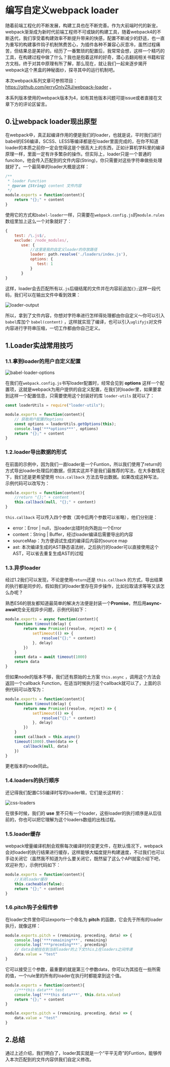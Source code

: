 # 编写自定义webpack loader

随着前端工程化的不断发展，构建工具也在不断完善。作为大前端时代的新宠，webpack渐渐成为新时代前端工程师不可或缺的构建工具，随着webpack4的不断迭代，我们享受着构建效率不断提升带来的快感，配置不断减少的舒适，也一直为重写的构建事件钩子机制煞费苦心，为插件各种不兼容心灰意冷，虽然过程痛苦，但结果总是美好的。经历了一番繁琐的配置后，我常常会想，这样一个精巧的工具，在构建过程中做了什么？我也是抱着这样的好奇，潜心去翻阅相关书籍和官方文档，终于对其中原理有所了解，那么现在，就让我们一起来逐步揭开webpack这个黑盒的神秘面纱，探寻其中的运行机制吧。

本次webpack系列文章可参照项目：https://github.com/jerryOnlyZRJ/webpack-loader 。

本系列版本使用的webpack版本为4，如有其他版本问题可提issue或者直接在文章下方的评论区留言。

## 0.让webpack loader现出原型

在webpack中，真正起编译作用的便是我们的loader，也就是说，平时我们进行babel的ES6编译，SCSS、LESS等编译都是在loader里面完成的，在你不知道loader的本质之前你一定会觉得这是个很高大上的东西，正如计算机学科里的编译原理一样，里面一定有许多繁杂的操作。但实际上，loader只是一个普通的funciton，他会传入匹配到的文件内容(String)，你只需要对这些字符串做些处理就好了。一个最简单的loader大概是这样：

```js
/**
 * loader Function
 * @param {String} content 文件内容
 */
module.exports = function(content){
    return "{};" + content
}
```

使用它的方式和`babel-loader`一样，只需要在`webpack.config.js`的`module.rules`数组里加上这么一个对象就好了：

```js
{
    test: /\.js$/,
    exclude: /node_modules/,
       use: {
           //这里是我的自定义loader的存放路径
           loader: path.resolve('./loaders/index.js'),
           options: {
              test: 1
           }
       }
}
```

这样，loader会去匹配所有以`.js`后缀结尾的文件并在内容前追加`{};`这样一段代码，我们可以在输出文件中看到效果：

![loader-output](loader-output.png)

所以，拿到了文件内容，你想对字符串进行怎样得处理都由你自定义～你可以引入`babel`库加个 `babel(content)` ，这样就实现了编译，也可以引入`uglifyjs`对文件内容进行字符串压缩，一切工作都由你自己定义。

## 1.Loader实战常用技巧

### 1.1.拿到loader的用户自定义配置

![babel-loader-options](babel-loader-options.png)

在我们在`webpack.config.js`书写loader配置时，经常会见到 **options** 这样一个配置项，这就是webpack为用户提供的自定义配置，在我们的loader里，如果要拿到这样一个配置信息，只需要使用这个封装好的库 `loader-utils` 就可以了：

```js
const loaderUtils = require("loader-utils");

module.exports = function(content){
    // 获取用户配置的options
    const options = loaderUtils.getOptions(this);
    console.log('***options***', options)
    return "{};" + content
}
```

### 1.2.loader导出数据的形式

在前面的示例中，因为我们一直loader是一个Funtion，所以我们使用了return的方式导出loader处理后的数据，但其实这并不是我们最推荐的写法，在大多数情况下，我们还是更希望使用 `this.callback` 方法去导出数据。如果改成这种写法，示例代码可以改写为：

```js
module.exports = function(content){
    //return "{};" + content
    this.callback(null, "{};" + content)
}
```

`this.callback` 可以传入四个参数（其中后两个参数可以省略），他们分别是：

* error：Error | null，当loader出错时向外跑出一个Error
* content：String | Buffer，经过loader编译后需要导出的内容
* sourceMap：为方便调试生成的编译后内容的source map
* ast: 本次编译生成的AST静态语法树，之后执行的loader可以直接使用这个AST，可以省去重复生成AST的过程

### 1.3.异步loader

经过1.2我们可以发现，不论是使用`return`还是 `this.callback` 的方式，导出结果的执行都是同步的，假如我们的loader里存在异步操作，比如拉取请求等等又该怎么办呢？

熟悉ES6的朋友都知道最简单的解决方法便是封装一个**Promise**，然后用**async-await**完全无视异步问题，示例代码如下：

```js
module.exports = async function(content){
    function timeout(delay) {
        return new Promise((resolve, reject) => {
            setTimeout(() => {
                resolve("{};" + content)
            }, delay)
        })
    }
    const data = await timeout(1000)
    return data
}
```

但如果node的版本不够，我们还有原始的土方案 `this.async` ，调用这个方法会返回一个callback Function，在适当时候执行这个callback就可以了，上面的示例代码可以改写为：

```js
module.exports = function(content){
    function timeout(delay) {
        return new Promise((resolve, reject) => {
            setTimeout(() => {
                resolve("{};" + content)
            }, delay)
        })
    }
    const callback = this.async()
    timeout(1000).then(data => {
        callback(null, data)
    })
}
```

更老版本的node同此。

### 1.4.loaders的执行顺序

还记得我们配置CSS编译时写的loader嘛，它们是长这样的：

![css-loaders](css-loaders.png)

在很多时候，我们的 **use** 里不只有一个loader，这些loader的执行顺序是从后往前的，你也可以把它理解为这个loaders数组的出栈过程。

### 1.5.loader缓存

webpack增量编译机制会观察每次编译时的变更文件，在默认情况下，webpack会对loader的执行结果进行缓存，这样能够大幅度提升构建速度，不过我们也可以手动关闭它（虽然我不知道为什么要关闭它，既然留了这么个API就蛮介绍下吧，欢迎补充），示例代码如下：

```js
module.exports = function(content){
    //关闭loader缓存
    this.cacheable(false);
    return "{};" + content
}
```

### 1.6.pitch钩子全程传参

在loader文件里你可以exports一个命名为 **pitch** 的函数，它会先于所有的loader执行，就像这样：

```js
module.exports.pitch = (remaining, preceding, data) => {
    console.log('***remaining***', remaining)
    console.log('***preceding***', preceding)
    // data会被挂在到当前loader的上下文this上在loaders之间传递
    data.value = "test"
}
```

它可以接受三个参数，最重要的就是第三个参数data，你可以为其挂在一些所需的值，一个rule里的所有的loader在执行时都能拿到这个值。

```js
module.exports = function(content){
    //***this data*** test
    console.log('***this data***', this.data.value)
    return "{};" + content
}

module.exports.pitch = (remaining, preceding, data) => {
    data.value = "test"
}
```

## 2.总结

通过上述介绍，我们明白了，loader其实就是一个“平平无奇”的Funtion，能够传入本次匹配到的文件内容供我们自定义修改。
